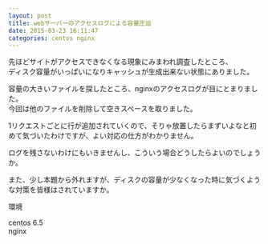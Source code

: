 ```yaml
---
layout: post
title: webサーバーのアクセスログによる容量圧迫
date: 2015-03-23 16:11:47
categories: centos nginx
---
```

<p>先ほどサイトがアクセスできなくなる現象にみまわれ調査したところ、<br>
ディスク容量がいっぱいになりキャッシュが生成出来ない状態にありました。</p>

<p>容量の大きいファイルを探したところ、nginxのアクセスログが目にとまりました。<br>
今回は他のファイルを削除して空きスペースを取りました。</p>

<p>1リクエストごとに行が追加されていくので、そりゃ放置したらまずいよなと初めて気づいたわけですが、よい対応の仕方がわかりません。</p>

<p>ログを残さないわけにもいきませんし、こういう場合どうしたらよいのでしょうか。</p>

<p>また、少し本題から外れますが、ディスクの容量が少なくなった時に気づくような対策を皆様はされていますか。</p>

<p>環境</p>

<p>centos 6.5<br>
nginx</p>
